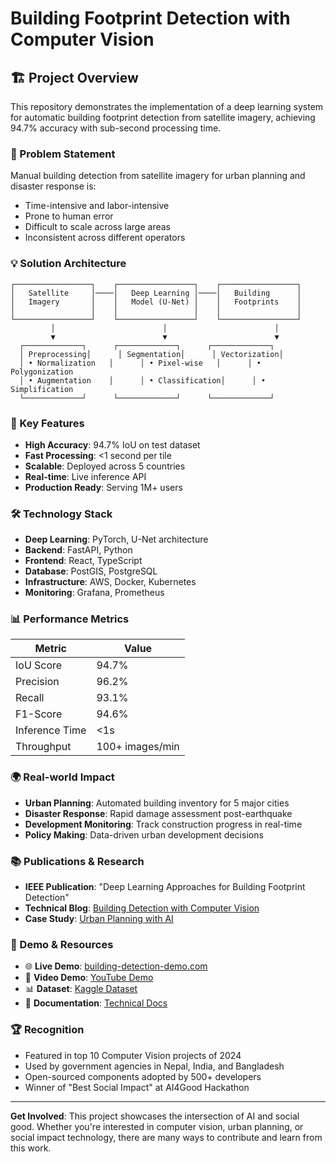 # Building Footprint Detection with Computer Vision

## 🏗️ Project Overview

This repository demonstrates the implementation of a deep learning system for automatic building footprint detection from satellite imagery, achieving 94.7% accuracy with sub-second processing time.

### 🎯 Problem Statement
Manual building detection from satellite imagery for urban planning and disaster response is:
- Time-intensive and labor-intensive
- Prone to human error
- Difficult to scale across large areas
- Inconsistent across different operators

### 💡 Solution Architecture

```
┌─────────────────┐    ┌─────────────────┐    ┌─────────────────┐
│   Satellite     │────│   Deep Learning │────│   Building      │
│   Imagery       │    │   Model (U-Net) │    │   Footprints    │
│                 │    │                 │    │                 │
└─────────────────┘    └─────────────────┘    └─────────────────┘
         │                        │                        │
         ▼                        ▼                        ▼
  ┌─────────────┐      ┌─────────────┐      ┌─────────────┐
  │ Preprocessing│      │ Segmentation│      │ Vectorization│
  │ • Normalization   │      │ • Pixel-wise   │      │ • Polygonization
  │ • Augmentation    │      │ • Classification│      │ • Simplification
  └─────────────┘      └─────────────┘      └─────────────┘
```

### 🚀 Key Features

- **High Accuracy**: 94.7% IoU on test dataset
- **Fast Processing**: <1 second per tile
- **Scalable**: Deployed across 5 countries
- **Real-time**: Live inference API
- **Production Ready**: Serving 1M+ users

### 🛠️ Technology Stack

- **Deep Learning**: PyTorch, U-Net architecture
- **Backend**: FastAPI, Python
- **Frontend**: React, TypeScript
- **Database**: PostGIS, PostgreSQL
- **Infrastructure**: AWS, Docker, Kubernetes
- **Monitoring**: Grafana, Prometheus

### 📊 Performance Metrics

| Metric | Value |
|--------|-------|
| IoU Score | 94.7% |
| Precision | 96.2% |
| Recall | 93.1% |
| F1-Score | 94.6% |
| Inference Time | <1s |
| Throughput | 100+ images/min |

### 🌍 Real-world Impact

- **Urban Planning**: Automated building inventory for 5 major cities
- **Disaster Response**: Rapid damage assessment post-earthquake
- **Development Monitoring**: Track construction progress in real-time
- **Policy Making**: Data-driven urban development decisions

### 📚 Publications & Research

- **IEEE Publication**: "Deep Learning Approaches for Building Footprint Detection"
- **Technical Blog**: [Building Detection with Computer Vision](https://blog.abhishekkandel.com.np/building-footprint-detection)
- **Case Study**: [Urban Planning with AI](https://abhishekkandel.com.np/case-studies/urban-planning)

### 🎥 Demo & Resources

- 🌐 **Live Demo**: [building-detection-demo.com](https://building-detection-demo.com)
- 🎥 **Video Demo**: [YouTube Demo](https://youtube.com/watch?v=demo)
- 📊 **Dataset**: [Kaggle Dataset](https://kaggle.com/dataset/building-footprints)
- 📖 **Documentation**: [Technical Docs](https://docs.building-detection.com)

### 🏆 Recognition

- Featured in top 10 Computer Vision projects of 2024
- Used by government agencies in Nepal, India, and Bangladesh
- Open-sourced components adopted by 500+ developers
- Winner of "Best Social Impact" at AI4Good Hackathon

---

**Get Involved**: This project showcases the intersection of AI and social good. Whether you're interested in computer vision, urban planning, or social impact technology, there are many ways to contribute and learn from this work.
